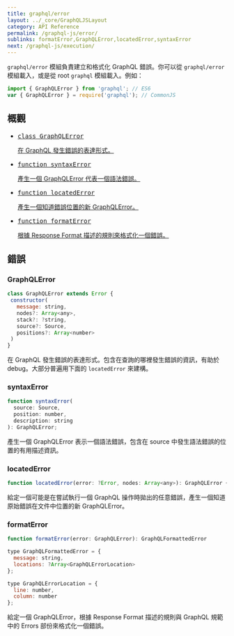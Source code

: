 ```yaml
---
title: graphql/error
layout: ../_core/GraphQLJSLayout
category: API Reference
permalink: /graphql-js/error/
sublinks: formatError,GraphQLError,locatedError,syntaxError
next: /graphql-js/execution/
---
```


`graphql/error` 模組負責建立和格式化
GraphQL 錯誤。你可以從 `graphql/error` 模組載入，或是從 root `graphql` 模組載入。例如：

```js
import { GraphQLError } from 'graphql'; // ES6
var { GraphQLError } = require('graphql'); // CommonJS
```

## 概觀

<ul class="apiIndex">
  <li>
    <a href="#graphqlerror">
      <pre>class GraphQLError</pre>
      在 GraphQL 發生錯誤的表達形式。
    </a>
  </li>
  <li>
    <a href="#syntaxerror">
      <pre>function syntaxError</pre>
      產生一個 GraphQLError 代表一個語法錯誤。
    </a>
  </li>
  <li>
    <a href="#locatedError">
      <pre>function locatedError</pre>
      產生一個知道錯誤位置的新 GraphQLError。
    </a>
  </li>
  <li>
    <a href="#formaterror">
      <pre>function formatError</pre>
      根據 Response Format 描述的規則來格式化一個錯誤。
    </a>
  </li>
</ul>

## 錯誤

### GraphQLError

```js
class GraphQLError extends Error {
 constructor(
   message: string,
   nodes?: Array<any>,
   stack?: ?string,
   source?: Source,
   positions?: Array<number>
 )
}
```

在 GraphQL 發生錯誤的表達形式。包含在查詢的哪裡發生錯誤的資訊，有助於 debug。大部分普遍用下面的 `locatedError` 來建構。

### syntaxError

```js
function syntaxError(
  source: Source,
  position: number,
  description: string
): GraphQLError;
```

產生一個 GraphQLError 表示一個語法錯誤，包含在 source 中發生語法錯誤的位置的有用描述資訊。

### locatedError

```js
function locatedError(error: ?Error, nodes: Array<any>): GraphQLError {
```

給定一個可能是在嘗試執行一個 GraphQL 操作時拋出的任意錯誤，產生一個知道原始錯誤在文件中位置的新 GraphQLError。

### formatError

```js
function formatError(error: GraphQLError): GraphQLFormattedError

type GraphQLFormattedError = {
  message: string,
  locations: ?Array<GraphQLErrorLocation>
};

type GraphQLErrorLocation = {
  line: number,
  column: number
};
```

給定一個 GraphQLError，根據 Response Format 描述的規則與 GraphQL 規範中的 Errors 部份來格式化一個錯誤。
